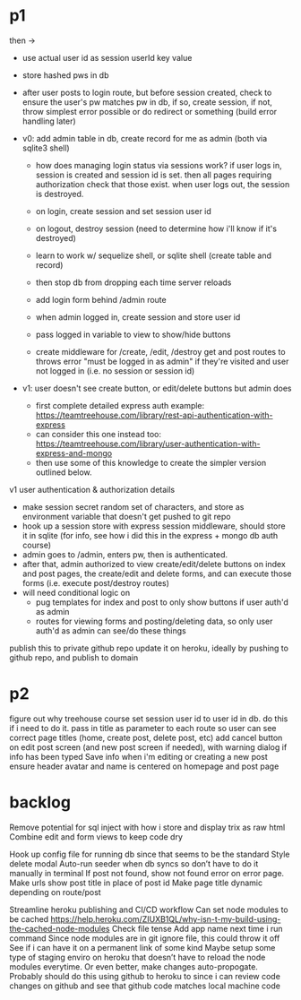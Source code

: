 # p1

then ->
- use actual user id as session userId key value
- store hashed pws in db
- after user posts to login route, but before session created, check to ensure the user's pw matches pw in db, if so, create session, if not, throw simplest error possible or do redirect or something (build error handling later)



- v0: add admin table in db, create record for me as admin (both via sqlite3 shell)
    - how does managing login status via sessions work? if user logs in, session is created and session id is set. then all pages requiring authorization check that those exist. when user logs out, the session is destroyed.

    - on login, create session and set session user id
    - on logout, destroy session (need to determine how i'll know if it's destroyed)

    - learn to work w/ sequelize shell, or sqlite shell (create table and record)
    - then stop db from dropping each time server reloads
    - add login form behind /admin route
    - when admin logged in, create session and store user id
    - pass logged in variable to view to show/hide buttons
    - create middleware for /create, /edit, /destroy get and post routes to throws error "must be logged in as admin" if they're visited and user not logged in (i.e. no session or session id)

- v1: user doesn't see create button, or edit/delete buttons but admin does
    - first complete detailed express auth example: https://teamtreehouse.com/library/rest-api-authentication-with-express
    - can consider this one instead too: https://teamtreehouse.com/library/user-authentication-with-express-and-mongo
    - then use some of this knowledge to create the simpler version outlined below. 

v1 user authentication & authorization details
- make session secret random set of characters, and store as environment variable that doesn't get pushed to git repo
- hook up a session store with express session middleware, should store it in sqlite (for info, see how i did this in the express + mongo db auth course)
- admin goes to /admin, enters pw, then is authenticated. 
- after that, admin authorized to view create/edit/delete buttons on index and post pages, the create/edit and delete forms, and can execute those forms (i.e. execute post/destroy routes)
- will need conditional logic on
    - pug templates for index and post to only show buttons if user auth'd as admin
    - routes for viewing forms and posting/deleting data, so only user auth'd as admin can see/do these things


publish this to private github repo 
update it on heroku, ideally by pushing to github repo, and publish to domain

# p2
figure out why treehouse course set session user id to user id in db. do this if i need to do it. 
pass in title as parameter to each route so user can see correct page titles (home, create post, delete post, etc)
add cancel button on edit post screen (and new post screen if needed), with warning dialog if info has been typed
Save info when i'm editing or creating a new post
ensure header avatar and name is centered on homepage and post page

# backlog
Remove potential for sql inject with how i store and display trix as raw html
Combine edit and form views to keep code dry

Hook up config file for running db since that seems to be the standard
Style delete modal 
Auto-run seeder when db syncs so don’t have to do it manually in terminal
If post not found, show not found error on error page.
Make urls show post title in place of post id
Make page title dynamic depending on route/post


Streamline heroku publishing and CI/CD workflow
    Can set node modules to be cached
    https://help.heroku.com/ZIUXB1QL/why-isn-t-my-build-using-the-cached-node-modules
    Check file tense
    Add app name next time i run command
    Since node modules are in git ignore file, this could throw it off
    See if i can have it on a permanent link of some kind
    Maybe setup some type of staging enviro on heroku that doesn’t have to reload the node modules everytime. Or even better, make changes auto-propogate. 
    Probably should do this using github to heroku to since i can review code changes on github and see that github code matches local machine code